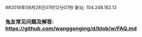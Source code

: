 ##2018年09月28日07时12分07秒 新址: 104.248.182.13
### 兔友常见问题及解答: https://github.com/wanggonging/d/blob/w/FAQ.md
